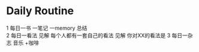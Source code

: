 
# Daily Routine

1
每日一书  一笔记  一memory 总结  
2
每日一看法 见解  每个人都有一套自己的看法    见解  你对XX的看法是 
3
每日一杂志     音乐 +咖啡 
